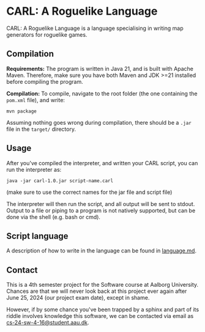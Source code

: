 CARL: A Roguelike Language
==========================

CARL: A Roguelike Language is a language specialising in writing map 
generators for roguelike games.


Compilation
-----------
**Requirements:**
The program is written in Java 21, and is built with Apache Maven.
Therefore, make sure you have both Maven and JDK >=21 installed before 
compiling the program.

**Compilation:**
To compile, navigate to the root folder (the one containing the 
`pom.xml` file), and write:

    mvn package

Assuming nothing goes wrong during compilation, there should be a 
`.jar` file in the `target/` directory.


Usage
-------
After you've compiled the interpreter, and written your CARL script, 
you can run the interpreter as:

    java -jar carl-1.0.jar script-name.carl

(make sure to use the correct names for the jar file and script file)

The interpreter will then run the script, and all output will be sent 
to stdout. Output to a file or piping to a program is not natively 
supported, but can be done via the shell (e.g. bash or cmd).


Script language
---------------
A description of how to write in the language can be found in 
[language.md](language.md).

Contact
-------
This is a 4th semester project for the Software course at Aalborg 
University. Chances are that we will never look back at this project 
ever again after June 25, 2024 (our project exam date), except in 
shame. 

However, if by some chance you've been trapped by a sphinx and part of 
its riddle involves knowledge this software, we can be contacted via 
email as cs-24-sw-4-16@student.aau.dk.

